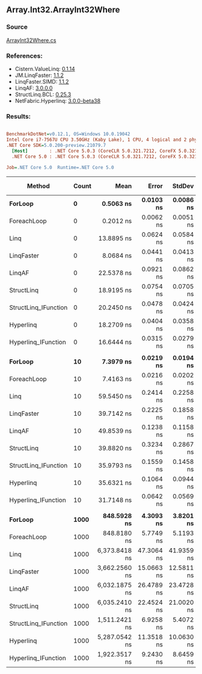 ﻿## Array.Int32.ArrayInt32Where

### Source
[ArrayInt32Where.cs](../LinqBenchmarks/Array/Int32/ArrayInt32Where.cs)

### References:
- Cistern.ValueLinq: [0.1.14](https://www.nuget.org/packages/Cistern.ValueLinq/0.1.14)
- JM.LinqFaster: [1.1.2](https://www.nuget.org/packages/JM.LinqFaster/1.1.2)
- LinqFaster.SIMD: [1.1.2](https://www.nuget.org/packages/LinqFaster.SIMD/1.0.3)
- LinqAF: [3.0.0.0](https://www.nuget.org/packages/LinqAF/3.0.0.0)
- StructLinq.BCL: [0.25.3](https://www.nuget.org/packages/StructLinq.BCL/0.25.3)
- NetFabric.Hyperlinq: [3.0.0-beta38](https://www.nuget.org/packages/NetFabric.Hyperlinq/3.0.0-beta38)

### Results:
``` ini

BenchmarkDotNet=v0.12.1, OS=Windows 10.0.19042
Intel Core i7-7567U CPU 3.50GHz (Kaby Lake), 1 CPU, 4 logical and 2 physical cores
.NET Core SDK=5.0.200-preview.21079.7
  [Host]        : .NET Core 5.0.3 (CoreCLR 5.0.321.7212, CoreFX 5.0.321.7212), X64 RyuJIT
  .NET Core 5.0 : .NET Core 5.0.3 (CoreCLR 5.0.321.7212, CoreFX 5.0.321.7212), X64 RyuJIT

Job=.NET Core 5.0  Runtime=.NET Core 5.0  

```
|               Method | Count |          Mean |      Error |     StdDev | Ratio | RatioSD |  Gen 0 | Gen 1 | Gen 2 | Allocated |
|--------------------- |------ |--------------:|-----------:|-----------:|------:|--------:|-------:|------:|------:|----------:|
|              **ForLoop** |     **0** |     **0.5063 ns** |  **0.0103 ns** |  **0.0086 ns** |  **1.00** |    **0.00** |      **-** |     **-** |     **-** |         **-** |
|          ForeachLoop |     0 |     0.2012 ns |  0.0062 ns |  0.0051 ns |  0.40 |    0.01 |      - |     - |     - |         - |
|                 Linq |     0 |    13.8895 ns |  0.0624 ns |  0.0584 ns | 27.44 |    0.51 |      - |     - |     - |         - |
|           LinqFaster |     0 |     8.0684 ns |  0.0441 ns |  0.0413 ns | 15.93 |    0.28 | 0.0115 |     - |     - |      24 B |
|               LinqAF |     0 |    22.5378 ns |  0.0921 ns |  0.0862 ns | 44.52 |    0.85 |      - |     - |     - |         - |
|           StructLinq |     0 |    18.9195 ns |  0.0754 ns |  0.0705 ns | 37.38 |    0.67 | 0.0153 |     - |     - |      32 B |
| StructLinq_IFunction |     0 |    20.2450 ns |  0.0478 ns |  0.0424 ns | 40.00 |    0.68 |      - |     - |     - |         - |
|            Hyperlinq |     0 |    18.2709 ns |  0.0404 ns |  0.0358 ns | 36.09 |    0.62 |      - |     - |     - |         - |
|  Hyperlinq_IFunction |     0 |    16.6444 ns |  0.0315 ns |  0.0279 ns | 32.89 |    0.57 |      - |     - |     - |         - |
|                      |       |               |            |            |       |         |        |       |       |           |
|              **ForLoop** |    **10** |     **7.3979 ns** |  **0.0219 ns** |  **0.0194 ns** |  **1.00** |    **0.00** |      **-** |     **-** |     **-** |         **-** |
|          ForeachLoop |    10 |     7.4163 ns |  0.0216 ns |  0.0202 ns |  1.00 |    0.00 |      - |     - |     - |         - |
|                 Linq |    10 |    59.5450 ns |  0.2414 ns |  0.2258 ns |  8.05 |    0.04 | 0.0229 |     - |     - |      48 B |
|           LinqFaster |    10 |    39.7142 ns |  0.2225 ns |  0.1858 ns |  5.37 |    0.02 | 0.0459 |     - |     - |      96 B |
|               LinqAF |    10 |    49.8539 ns |  0.1238 ns |  0.1158 ns |  6.74 |    0.02 |      - |     - |     - |         - |
|           StructLinq |    10 |    39.8820 ns |  0.3234 ns |  0.2867 ns |  5.39 |    0.04 | 0.0153 |     - |     - |      32 B |
| StructLinq_IFunction |    10 |    35.9793 ns |  0.1559 ns |  0.1458 ns |  4.86 |    0.02 |      - |     - |     - |         - |
|            Hyperlinq |    10 |    35.6321 ns |  0.1064 ns |  0.0944 ns |  4.82 |    0.02 |      - |     - |     - |         - |
|  Hyperlinq_IFunction |    10 |    31.7148 ns |  0.0642 ns |  0.0569 ns |  4.29 |    0.01 |      - |     - |     - |         - |
|                      |       |               |            |            |       |         |        |       |       |           |
|              **ForLoop** |  **1000** |   **848.5928 ns** |  **4.3093 ns** |  **3.8201 ns** |  **1.00** |    **0.00** |      **-** |     **-** |     **-** |         **-** |
|          ForeachLoop |  1000 |   848.8180 ns |  5.7749 ns |  5.1193 ns |  1.00 |    0.01 |      - |     - |     - |         - |
|                 Linq |  1000 | 6,373.8418 ns | 47.3064 ns | 41.9359 ns |  7.51 |    0.06 | 0.0229 |     - |     - |      48 B |
|           LinqFaster |  1000 | 3,662.2560 ns | 15.0663 ns | 12.5811 ns |  4.32 |    0.03 | 2.8954 |     - |     - |    6064 B |
|               LinqAF |  1000 | 6,032.1875 ns | 26.4789 ns | 23.4728 ns |  7.11 |    0.04 |      - |     - |     - |         - |
|           StructLinq |  1000 | 6,035.2410 ns | 22.4524 ns | 21.0020 ns |  7.11 |    0.04 | 0.0153 |     - |     - |      32 B |
| StructLinq_IFunction |  1000 | 1,511.2421 ns |  6.9258 ns |  5.4072 ns |  1.78 |    0.01 |      - |     - |     - |         - |
|            Hyperlinq |  1000 | 5,287.0542 ns | 11.3518 ns | 10.0630 ns |  6.23 |    0.03 |      - |     - |     - |         - |
|  Hyperlinq_IFunction |  1000 | 1,922.3517 ns |  9.2430 ns |  8.6459 ns |  2.27 |    0.01 |      - |     - |     - |         - |
